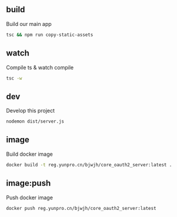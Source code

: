## build

Build our main app

```bash
tsc && npm run copy-static-assets
```

## watch

Compile ts & watch compile

```bash
tsc -w
```

## dev

Develop this project

```bash
nodemon dist/server.js
```

## image

Build docker image

```bash
docker build -t reg.yunpro.cn/bjwjh/core_oauth2_server:latest .
```

## image:push

Push docker image

```bash
docker push reg.yunpro.cn/bjwjh/core_oauth2_server:latest
```